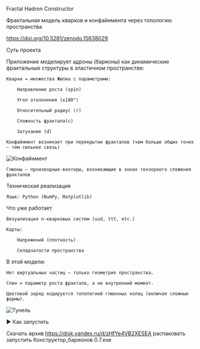 Fractal Hadron Constructor

Фрактальная модель кварков и конфайнмента через топологию пространства

https://doi.org/10.5281/zenodo.15638029

 Суть проекта

Приложение моделирует адроны (барионы) как динамические фрактальные структуры в эластичном пространстве:

    Кварки = множества Жюлиа с параметрами:

        Направление роста (spin)

        Угол отклонения (±180°)

        Относительный радиус (r)

        Сложность фрактала(c)

        Затухание (d)
        
    Конфайнмент возникает при перекрытии фракталов (чем больше общих точек — тем сильнее связь)

 ![Конфайнмент](https://github.com/user-attachments/assets/f79a800a-68bf-4245-a542-c01a342cace5)

 


    Глюоны — производные-векторы, возникающие в зонах тензорного сложения фракталов



Техническая реализация

    Язык: Python (NumPy, Matplotlib)

 Что уже работает

    Визуализация n-кварковых систем (uud, ttt, etc.) 

    Карты:

        Напряжений (плотность)

        Складчатости пространства


В этой модели:

    Нет виртуальных частиц — только геометрия пространства.

    Спин = параметр роста фрактала, а не внутренний момент.

    Цветовой заряд кодируется топологией глюонных колец (включая сложные формы).

![Тунель](https://github.com/user-attachments/assets/febfb341-532b-4b5e-8098-bb4743c44de0)


▶ Как запустить

Скачать архив https://disk.yandex.ru/d/zHfYe4VB2XESEA
распаковать
запустить Конструктор_барионов 0.7.exe
